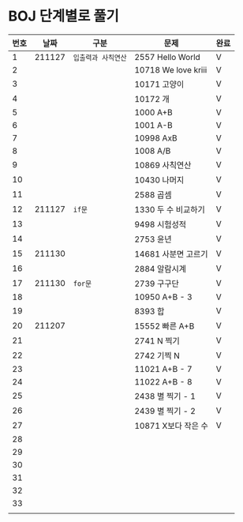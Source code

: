 # BOJ 단계별로 풀기

| 번호 | 날짜   | 구분                | 문제                | 완료 |
| ---- | ------ | ------------------- | ------------------- | ---- |
| 1    | 211127 | `입출력과 사칙연산` | 2557 Hello World    | V    |
| 2    |        |                     | 10718 We love kriii | V    |
| 3    |        |                     | 10171 고양이        | V    |
| 4    |        |                     | 10172 개            | V    |
| 5    |        |                     | 1000 A+B            | V    |
| 6    |        |                     | 1001 A-B            | V    |
| 7    |        |                     | 10998 AxB           | V    |
| 8    |        |                     | 1008 A/B            | V    |
| 9    |        |                     | 10869 사칙연산      | V    |
| 10   |        |                     | 10430 나머지        | V    |
| 11   |        |                     | 2588 곱셈           | V    |
| 12   | 211127 | `if문`              | 1330 두 수 비교하기 | V    |
| 13   |        |                     | 9498 시험성적       | V    |
| 14   |        |                     | 2753 윤년           | V    |
| 15   | 211130 |                     | 14681 사분면 고르기 | V    |
| 16   |        |                     | 2884 알람시계       | V    |
| 17   | 211130 | `for문`             | 2739 구구단         | V    |
| 18   |        |                     | 10950 A+B - 3         | V    |
| 19   |        |                     | 8393 합             | V    |
| 20   | 211207 |                     | 15552 빠른 A+B        | V    |
| 21   |        |                     | 2741 N 찍기           | V     |
| 22   |        |                     | 2742 기찍 N           | V     |
| 23   |        |                     | 11021 A+B - 7          | V     |
| 24   |        |                     | 11022 A+B - 8          | V     |
| 25   |        |                     | 2438 별 찍기 - 1         | V     |
| 26   |        |                     | 2439 별 찍기 - 2         | V     |
| 27   |        |                     | 10871 X보다 작은 수            | V    |
| 28   |        |                     |                     |      |
| 29   |        |                     |                     |      |
| 30   |        |                     |                     |      |
| 31   |        |                     |                     |      |
| 32   |        |                     |                     |      |
| 33   |        |                     |                     |      |
|    |        |                     |                     |      |
